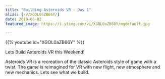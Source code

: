 ```yaml
---
title: "Building Asteroids VR - Day 1"
alias: [/v/XGOL0aZB66Y/]
date: 2019-06-02
featured_image: https://i.ytimg.com/vi/XGOL0aZB66Y/mqdefault.jpg

---
```


{{% youtube id="XGOL0aZB66Y" %}}

Lets Build Asteroids VR this Weekend!

Asteroids VR is a recreation of the classic Asteroids style of game with a twist. The game is reimagined for VR with new flight, new atmosphere and new mechanics. Lets see what we build.